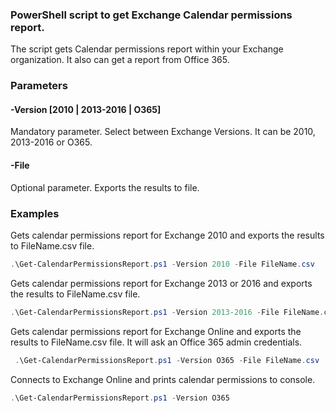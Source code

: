 ### PowerShell script to get Exchange Calendar permissions report.
The script gets Calendar permissions report within your Exchange organization. It also can get a report from Office 365.

### Parameters
#### -Version [2010 | 2013-2016 | O365] ####
Mandatory parameter. Select between Exchange Versions. It can be 2010, 2013-2016 or O365.
#### -File ####
Optional parameter. Exports the results to file.

### Examples
Gets calendar permissions report for Exchange 2010 and exports the results to FileName.csv file.
```powershell
.\Get-CalendarPermissionsReport.ps1 -Version 2010 -File FileName.csv
```
Gets calendar permissions report for Exchange 2013 or 2016 and exports the results to FileName.csv file.
```powershell
.\Get-CalendarPermissionsReport.ps1 -Version 2013-2016 -File FileName.csv
```
Gets calendar permissions report for Exchange Online and exports the results to FileName.csv file. It will ask an Office 365 admin credentials.
```powershell
 .\Get-CalendarPermissionsReport.ps1 -Version O365 -File FileName.csv
 ```
Connects to Exchange Online and prints calendar permissions to console. 
```powershell
.\Get-CalendarPermissionsReport.ps1 -Version O365
```
